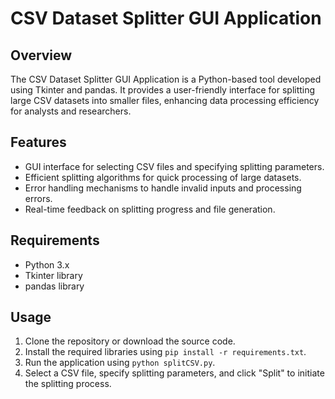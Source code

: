 # CSV Dataset Splitter GUI Application

## Overview
The CSV Dataset Splitter GUI Application is a Python-based tool developed using Tkinter and pandas. It provides a user-friendly interface for splitting large CSV datasets into smaller files, enhancing data processing efficiency for analysts and researchers.

## Features
- GUI interface for selecting CSV files and specifying splitting parameters.
- Efficient splitting algorithms for quick processing of large datasets.
- Error handling mechanisms to handle invalid inputs and processing errors.
- Real-time feedback on splitting progress and file generation.

## Requirements
- Python 3.x
- Tkinter library
- pandas library

## Usage
1. Clone the repository or download the source code.
2. Install the required libraries using `pip install -r requirements.txt`.
3. Run the application using `python splitCSV.py`.
4. Select a CSV file, specify splitting parameters, and click "Split" to initiate the splitting process.
